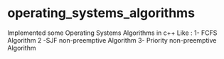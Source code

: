 # operating_systems_algorithms
Implemented some Operating Systems Algorithms in c++ Like : 
1- FCFS Algorithm 
2 -SJF non-preemptive Algorithm 
3- Priority non-preemptive Algorithm
